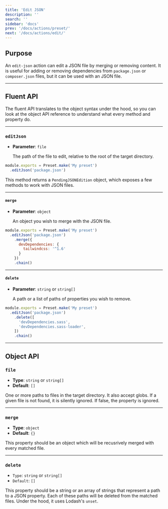 ```yaml
---
title: 'Edit JSON'
description: ''
search: ''
sidebar: 'docs'
prev: '/docs/actions/preset/'
next: '/docs/actions/edit/'
---
```


## Purpose

An `edit-json` action can edit a JSON file by merging or removing content. It is useful for adding or removing dependencies from `package.json` or `composer.json` files, but it can be used with an JSON file.

---

## Fluent API

The fluent API translates to the object syntax under the hood, so you can look at the object API reference to understand what every method and property do.

---

### `editJson`

- **Parameter**: `file`

  The path of the file to edit, relative to the root of the target directory.

<!-- prettier-ignore -->
```js
module.exports = Preset.make('My preset')
  .editJson('package.json')
```

This method returns a `PendingJSONEdition` object, which exposes a few methods to work with JSON files.

---

#### `merge`

- **Parameter**: `object`

  An object you wish to merge with the JSON file.

<!-- prettier-ignore -->
```js
module.exports = Preset.make('My preset')
  .editJson('package.json')
    .merge({
      devDependencies: {
        tailwindcss: '^1.6'
      }
    })
    .chain()
```

---

#### `delete`

- **Parameter**: `string` or `string[]`

  A path or a list of paths of properties you wish to remove.

<!-- prettier-ignore -->
```js
module.exports = Preset.make('My preset')
  .editJson('package.json')
    .delete([
      'devDependencies.sass',
      'devDependencies.sass-loader',
    ])
    .chain()
```

---

## Object API

### `file`

- **Type**: `string` or `string[]`
- **Default**: `[]`

One or more paths to files in the target directory. It also accept globs. If a given file is not found, it is silently ignored. If false, the property is ignored.

---

### `merge`

- **Type**: `object`
- **Default**: `{}`

This property should be an object which will be recusrively merged with every matched file.

---

### `delete`

- `Type`: `string` or `string[]`
- `Default`: `[]`

This property should be a string or an array of strings that represent a path to a JSON property. Each of these paths will be deleted from the matched files. Under the hood, it uses Lodash's `unset`.

